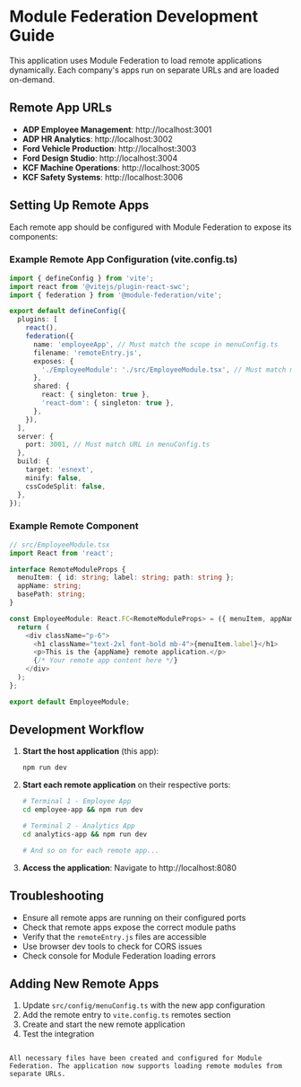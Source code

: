 
# Module Federation Development Guide

This application uses Module Federation to load remote applications dynamically. Each company's apps run on separate URLs and are loaded on-demand.

## Remote App URLs

- **ADP Employee Management**: http://localhost:3001
- **ADP HR Analytics**: http://localhost:3002
- **Ford Vehicle Production**: http://localhost:3003
- **Ford Design Studio**: http://localhost:3004
- **KCF Machine Operations**: http://localhost:3005
- **KCF Safety Systems**: http://localhost:3006

## Setting Up Remote Apps

Each remote app should be configured with Module Federation to expose its components:

### Example Remote App Configuration (vite.config.ts)

```typescript
import { defineConfig } from 'vite';
import react from '@vitejs/plugin-react-swc';
import { federation } from '@module-federation/vite';

export default defineConfig({
  plugins: [
    react(),
    federation({
      name: 'employeeApp', // Must match the scope in menuConfig.ts
      filename: 'remoteEntry.js',
      exposes: {
        './EmployeeModule': './src/EmployeeModule.tsx', // Must match module path
      },
      shared: {
        react: { singleton: true },
        'react-dom': { singleton: true },
      },
    }),
  ],
  server: {
    port: 3001, // Must match URL in menuConfig.ts
  },
  build: {
    target: 'esnext',
    minify: false,
    cssCodeSplit: false,
  },
});
```

### Example Remote Component

```typescript
// src/EmployeeModule.tsx
import React from 'react';

interface RemoteModuleProps {
  menuItem: { id: string; label: string; path: string };
  appName: string;
  basePath: string;
}

const EmployeeModule: React.FC<RemoteModuleProps> = ({ menuItem, appName }) => {
  return (
    <div className="p-6">
      <h1 className="text-2xl font-bold mb-4">{menuItem.label}</h1>
      <p>This is the {appName} remote application.</p>
      {/* Your remote app content here */}
    </div>
  );
};

export default EmployeeModule;
```

## Development Workflow

1. **Start the host application** (this app):
   ```bash
   npm run dev
   ```

2. **Start each remote application** on their respective ports:
   ```bash
   # Terminal 1 - Employee App
   cd employee-app && npm run dev

   # Terminal 2 - Analytics App  
   cd analytics-app && npm run dev

   # And so on for each remote app...
   ```

3. **Access the application**: Navigate to http://localhost:8080

## Troubleshooting

- Ensure all remote apps are running on their configured ports
- Check that remote apps expose the correct module paths
- Verify that the `remoteEntry.js` files are accessible
- Use browser dev tools to check for CORS issues
- Check console for Module Federation loading errors

## Adding New Remote Apps

1. Update `src/config/menuConfig.ts` with the new app configuration
2. Add the remote entry to `vite.config.ts` remotes section
3. Create and start the new remote application
4. Test the integration

```

All necessary files have been created and configured for Module Federation. The application now supports loading remote modules from separate URLs.
